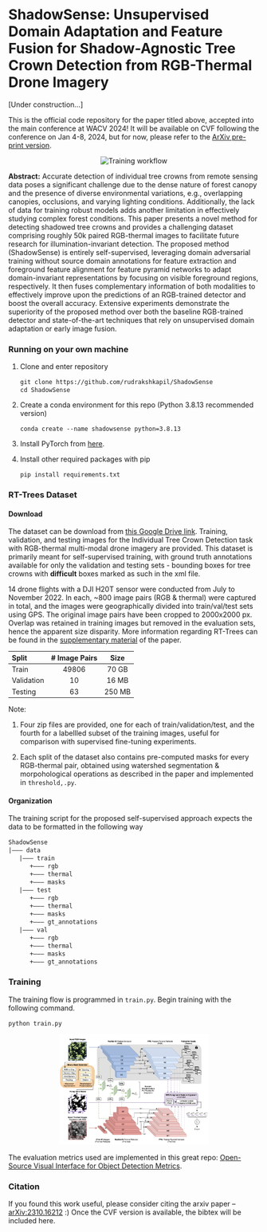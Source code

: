 # ShadowSense: Unsupervised Domain Adaptation and Feature Fusion for Shadow-Agnostic Tree Crown Detection from RGB-Thermal Drone Imagery
\[Under construction...\]





This is the official code repository for the paper titled above, accepted into the main conference at WACV 2024! It will be available on CVF following the conference on Jan 4-8, 2024, but for now, please refer to the [ArXiv pre-print version](https://arxiv.org/abs/2310.16212). 




<p align="center">
   <img src="images/challenge.png" alt="Training workflow" width="300"/>
</p>


**Abstract:** Accurate detection of individual tree crowns from remote sensing data poses a significant challenge due to the dense nature of forest canopy and the presence of diverse environmental variations, e.g., overlapping canopies, occlusions, and varying lighting conditions. Additionally, the lack of data for training robust models adds another limitation in effectively studying complex forest conditions. This paper presents a novel method for detecting shadowed tree crowns and provides a challenging dataset comprising roughly 50k paired RGB-thermal images to facilitate future research for illumination-invariant detection. The proposed method (ShadowSense) is entirely self-supervised, leveraging domain adversarial training without source domain annotations for feature extraction and foreground feature alignment for feature pyramid networks to adapt domain-invariant representations by focusing on visible foreground regions, respectively. It then fuses complementary information of both modalities to effectively improve upon the predictions of an RGB-trained detector and boost the overall accuracy. Extensive experiments demonstrate the superiority of the proposed method over both the baseline RGB-trained detector and state-of-the-art techniques that rely on unsupervised domain adaptation or early image fusion.



### Running on your own machine
1. Clone and enter repository
   ```Shell
   git clone https://github.com/rudrakshkapil/ShadowSense
   cd ShadowSense
   ```
   
2. Create a conda environment for this repo (Python 3.8.13 recommended version)
   ```Shell
   conda create --name shadowsense python=3.8.13
   ```
   
3. Install PyTorch from [here](https://pytorch.org/get-started/locally/). 

4. Install other required packages with pip
   ```Shell
   pip install requirements.txt
   ```



### RT-Trees Dataset

#### Download
The dataset can be download from [this Google Drive link](https://drive.google.com/drive/folders/1cCeA7TPA7qsII1-xOxs19sXTkRMV0fsl?usp=drive_link). Training, validation, and testing images for the Individual Tree Crown Detection task with RGB-thermal multi-modal drone imagery are provided. This dataset is primarily meant for self-supervised training, with ground truth annotations available for only the validation and testing sets - bounding boxes for tree crowns with **difficult** boxes marked as such in the xml file.  

14 drone flights with a DJI H20T sensor were conducted from July to November 2022. In each, ~800 image pairs (RGB & thermal) were captured in total, and the images were geographically divided into train/val/test sets using GPS. The original image pairs have been cropped to 2000x2000 px. Overlap was retained in training images but removed in the evaluation sets, hence the apparent size disparity. More information regarding RT-Trees can be found in the [supplementary material](https://rudrakshkapil.com/resources/publications/wacv_supplementary.pdf) of the paper. 

| Split      | # Image Pairs | Size    |
| :---        |    :----:   |          :---: |
| Train      | 49806       | 70 GB   |
| Validation      | 10       | 16 MB   |
| Testing      | 63       | 250 MB   |


Note:
   1. Four zip files are provided, one for each of train/validation/test, and the fourth for a labellled subset of the training images, useful for comparison with supervised fine-tuning experiments. 

   2. Each split of the dataset also contains pre-computed masks for every RGB-thermal pair, obtained using watershed segmentation & morpohological operations as described in the paper and implemented in `threshold,.py`.




#### Organization
The training script for the proposed self-supervised approach expects the data to be formatted in the following way
```
ShadowSense
|––– data
   |––– train
      +––– rgb
      +––– thermal
      +––– masks
   |––– test
      +––– rgb
      +––– thermal
      +––– masks
      +––– gt_annotations
   |––– val
      +––– rgb
      +––– thermal
      +––– masks
      +––– gt_annotations
```


### Training
The training flow is programmed in `train.py`. Begin training with the following command.
```Python
python train.py
```
<p align="center">
   <img src="images/workflow.png" alt="Training workflow" width="300"/>
</p>


The evaluation metrics used are implemented in this great repo: [Open-Source Visual Interface for Object Detection Metrics](https://github.com/rafaelpadilla/review_object_detection_metrics).


### Citation
If you found this work useful, please consider citing the arxiv paper – [arXiv:2310.16212](https://arxiv.org/abs/2310.16212) :)
Once the CVF version is available, the bibtex will be included here. 

